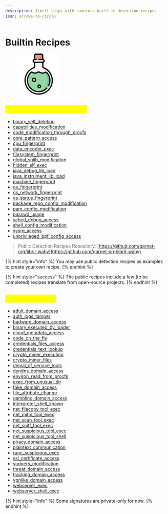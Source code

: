 ```yaml
---
description: Jibril ships with numerous built-in detection recipes
icon: arrows-to-circle
---
```


# Builtin Recipes

<figure><img src="../../../.gitbook/assets/image (18).png" alt="" width="128"><figcaption></figcaption></figure>

## <mark style="color:yellow;">Public Detection Recipes</mark>

* [binary\_self\_deletion](../../detections/file-access/binary_self_deletion.md)
* [capabilities\_modification](../../detections/file-access/capabilities_modification.md)
* [code\_modification\_through\_procfs](../../detections/file-access/code_modification_through_procfs.md)
* [core\_pattern\_access](../../detections/file-access/core_pattern_access.md)
* [cpu\_fingerprint](../../detections/file-access/cpu_fingerprint.md)
* [data\_encoder\_exec](../../detections/execution/data_encoder_exec.md)
* [filesystem\_fingerprint](../../detections/file-access/filesystem_fingerprint.md)
* [global\_shlib\_modification](../../detections/file-access/global_shlib_modification.md)
* [hidden\_elf\_exec](../../detections/execution/hidden_elf_exec.md)
* [java\_debug\_lib\_load](../../detections/file-access/java_debug_lib_load.md)
* [java\_instrument\_lib\_load](../../detections/file-access/java_instrument_lib_load.md)
* [machine\_fingerprint](../../detections/file-access/machine_fingerprint.md)
* [os\_fingerprint](../../detections/file-access/os_fingerprint.md)
* [os\_network\_fingerprint](../../detections/file-access/os_network_fingerprint.md)
* [os\_status\_fingerprint](../../detections/file-access/os_status_fingerprint.md)
* [package\_repo\_config\_modification](../../detections/file-access/package_repo_config_modification.md)
* [pam\_config\_modification](../../detections/file-access/pam_config_modification.md)
* [passwd\_usage](../../detections/execution/passwd_usage.md)
* [sched\_debug\_access](../../detections/file-access/sched_debug_access.md)
* [shell\_config\_modification](../../detections/file-access/shell_config_modification.md)
* [sysrq\_access](../../detections/file-access/sysrq_access.md)
* [unprivileged\_bpf\_config\_access](../../detections/file-access/unprivileged_bpf_config_access.md)

> Public Detection Recipes Repository: [https://github.com/garnet-org/jibril-wahy](https://github.com/garnet-org/jibril-wahy)

{% hint style="info" %}
You may use public detection recipes as examples to create your own recipe.
{% endhint %}

{% hint style="success" %}
The public recipes include a few (to be completed) recipes translate from open-source projects.
{% endhint %}

## <mark style="color:yellow;">Private Recipes</mark>

* [adult\_domain\_access](../../detections/network-peers/adult_domain_access.md)
* [auth\_logs\_tamper](../../detections/file-access/auth_logs_tamper.md)
* [badware\_domain\_access](../../detections/network-peers/badware_domain_access.md)
* [binary\_executed\_by\_loader](../../detections/execution/binary_executed_by_loader.md)
* [cloud\_metadata\_access](../../detections/network-peers/cloud_metadata_access.md)
* [code\_on\_the\_fly](../../detections/execution/code_on_the_fly.md)
* [credentials\_files\_access](../../detections/file-access/credentials_files_access.md)
* [credentials\_text\_lookup](../../detections/execution/credentials_text_lookup.md)
* [crypto\_miner\_execution](../../detections/execution/crypto_miner_execution.md)
* [crypto\_miner\_files](../../detections/file-access/crypto_miner_files.md)
* [denial\_of\_service\_tools](../../detections/execution/denial_of_service_tools.md)
* [dyndns\_domain\_access](../../detections/network-peers/dyndns_domain_access.md)
* [environ\_read\_from\_procfs](../../detections/file-access/environ_read_from_procfs.md)
* [exec\_from\_unusual\_dir](../../detections/execution/exec_from_unusual_dir.md)
* [fake\_domain\_access](../../detections/network-peers/fake_domain_access.md)
* [file\_attribute\_change](../../detections/execution/file_attribute_change.md)
* [gambling\_domain\_access](../../detections/network-peers/gambling_domain_access.md)
* [interpreter\_shell\_spawn](../../detections/execution/interpreter_shell_spawn.md)
* [net\_filecopy\_tool\_exec](../../detections/execution/net_filecopy_tool_exec.md)
* [net\_mitm\_tool\_exec](../../detections/execution/net_mitm_tool_exec.md)
* [net\_scan\_tool\_exec](../../detections/execution/net_scan_tool_exec.md)
* [net\_sniff\_tool\_exec](../../detections/execution/net_sniff_tool_exec.md)
* [net\_suspicious\_tool\_exec](../../detections/execution/net_suspicious_tool_exec.md)
* [net\_suspicious\_tool\_shell](../../detections/execution/net_suspicious_tool_shell.md)
* [piracy\_domain\_access](../../detections/network-peers/piracy_domain_access.md)
* [plaintext\_communication](../../detections/network-peers/plaintext_communication.md)
* [runc\_suspicious\_exec](../../detections/execution/runc_suspicious_exec.md)
* [ssl\_certificate\_access](../../detections/file-access/ssl_certificate_access.md)
* [sudoers\_modification](../../detections/file-access/sudoers_modification.md)
* [threat\_domain\_access](../../detections/network-peers/threat_domain_access.md)
* [tracking\_domain\_access](../../detections/network-peers/tracking_domain_access.md)
* [vpnlike\_domain\_access](../../detections/network-peers/vpnlike_domain_access.md)
* [webserver\_exec](../../detections/execution/webserver_exec.md)
* [webserver\_shell\_exec](../../detections/execution/webserver_shell_exec.md)

{% hint style="info" %}
Some signatures are private-only for now.
{% endhint %}
